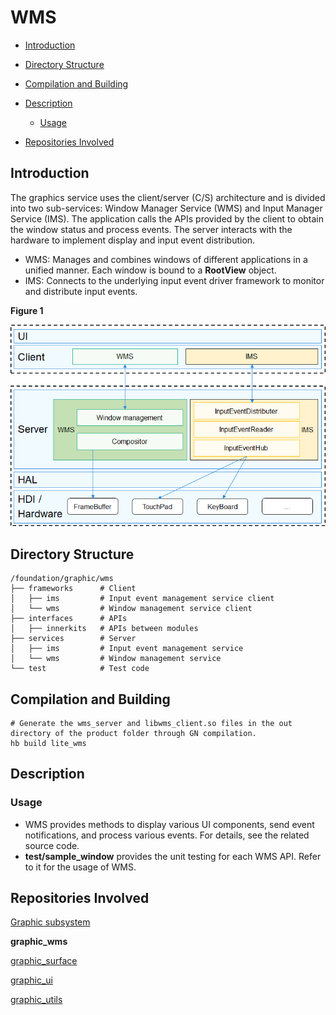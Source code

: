 # WMS<a name="EN-US_TOPIC_0000001122925147"></a>

-   [Introduction](#section11660541593)
-   [Directory Structure](#section161941989596)
-   [Compilation and Building](#section137768191623)
-   [Description](#section1312121216216)
    -   [Usage](#section129654513264)

-   [Repositories Involved](#section1371113476307)

## Introduction<a name="section11660541593"></a>

The graphics service uses the client/server \(C/S\) architecture and is divided into two sub-services: Window Manager Service \(WMS\) and Input Manager Service \(IMS\). The application calls the APIs provided by the client to obtain the window status and process events. The server interacts with the hardware to implement display and input event distribution.

-   WMS: Manages and combines windows of different applications in a unified manner. Each window is bound to a  **RootView**  object.
-   IMS: Connects to the underlying input event driver framework to monitor and distribute input events.

**Figure  1** <a name="fig163546295165"></a>  


![](figures/en-us_image_0000001127903103.png)

## Directory Structure<a name="section161941989596"></a>

```
/foundation/graphic/wms
├── frameworks      # Client
│   ├── ims         # Input event management service client
│   └── wms         # Window management service client
├── interfaces      # APIs
│   ├── innerkits   # APIs between modules
├── services        # Server
│   ├── ims         # Input event management service
│   └── wms         # Window management service
└── test            # Test code
```

## Compilation and Building<a name="section137768191623"></a>

```
# Generate the wms_server and libwms_client.so files in the out directory of the product folder through GN compilation.
hb build lite_wms
```

## Description<a name="section1312121216216"></a>

### Usage<a name="section129654513264"></a>

-   WMS provides methods to display various UI components, send event notifications, and process various events. For details, see the related source code.
-   **test/sample\_window**  provides the unit testing for each WMS API. Refer to it for the usage of WMS.

## Repositories Involved<a name="section1371113476307"></a>

[Graphic subsystem](https://gitee.com/openharmony/docs/blob/master/en/readme/graphics.md)

**graphic_wms**

[graphic_surface](https://gitee.com/openharmony/graphic_surface/blob/master/README.md)

[graphic_ui](https://gitee.com/openharmony/graphic_ui/blob/master/README.md)

[graphic_utils](https://gitee.com/openharmony/graphic_utils/blob/master/README.md)